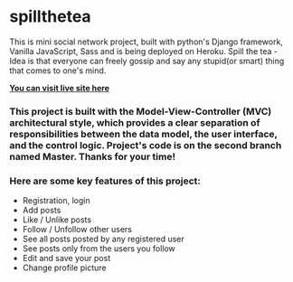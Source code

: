 # spillthetea

This is mini social network project, built with python's Django framework, Vanilla JavaScript, Sass and is being deployed on Heroku. Spill the tea - Idea is that everyone can freely gossip and say any stupid(or smart) thing that comes to one's mind. 

**[You can visit live site here](https://spillthetea.herokuapp.com/)**

### This project is built with the Model-View-Controller (MVC) architectural style, which provides a clear separation of responsibilities between the data model, the user interface, and the control logic. Project's code is on the second branch named Master. Thanks for your time!


### Here are some key features of this project: 
- Registration, login
- Add posts
- Like / Unlike posts
- Follow / Unfollow other users
- See all posts posted by any registered user
- See posts only from the users you follow
- Edit and save your post
- Change profile picture





